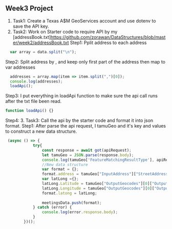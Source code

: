 ## Week3 Project
1. Task1: Create a Texas A$M GeoServices account and use dotenv to save the API key.
2. Task2: Work on Starter code to require API by my [addressBook.txt]https://github.com/zorawan/DataStructures/blob/master/week2/addressBook.txt
Step1: Pplit address to each address
```javascript
  var array = data.split("\n");
```
Step2: Split address by , and keep only first part of the address then map to var addresses
```javascript
  addresses = array.map(item => item.split(",")[0]);
  console.log(addresses);
  loadApi();
```
Step3: I put everything in loadApi function to make sure the api call runs after the txt file been read.
```javascript
function loadApi() {}
```
Step4:
3. Task3: Call the api by the starter code and format it into json format.
Step1: After parse the api request, I tamuGeo and it's key and values to construct a new data structure.
```javascript
 (async () => {
        	try{
        		const response = await got(apiRequest);
        		let tamuGeo = JSON.parse(response.body);
        		console.log(tamuGeo['FeatureMatchingResultType'], apiRequest);
        		//New data structure
        		var format = {};
        		format.address = tamuGeo["InputAddress"]["StreetAddress"];
        		var latLong ={};
        		latLong.Latitude = tamuGeo["OutputGeocodes"][0]["OutputGeocode"]["Latitude"];
        		latLong.Longitude = tamuGeo["OutputGeocodes"][0]["OutputGeocode"]["Longitude"];
        	    format.latong = latLong;
            
            	meetingsData.push(format);
        	} catch (error) {
        		console.log(error.response.body);
        	}
        })();
```
    
